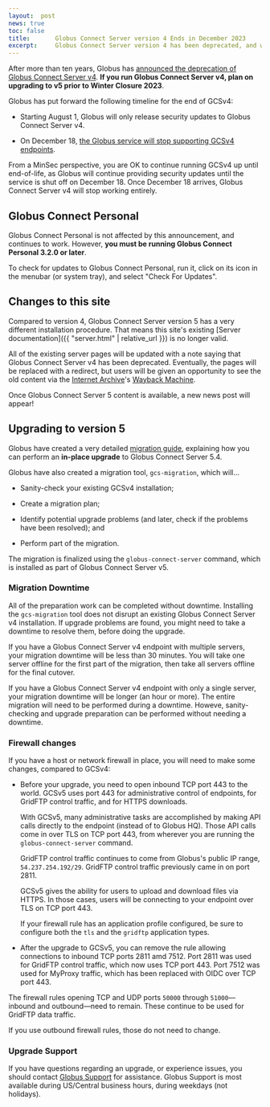 ```yaml
---
layout:  post
news: true
toc: false
title:       Globus Connect Server version 4 Ends in December 2023
excerpt:     Globus Connect Server version 4 has been deprecated, and will stop working at the end of calendar year 2023.  You should upgrade to GCSv5.
---
```


After more than ten years, Globus has [announced the deprecation of Globus
Connect Server v4](https://www.globus.org/blog/globus-connect-server-v4-will-be-deprecated-july-31-2023).  **If you run Globus Connect Server v4, plan on upgrading to v5 prior to Winter Closure 2023**.

Globus has put forward the following timeline for the end of GCSv4:

* Starting August 1, Globus will only release security updates to Globus
  Connect Server v4.

* On December 18, [the Globus service will stop supporting GCSv4 endpoints](https://www.globus.org/blog/support-for-globus-connect-server-version-4-ends-on-december-18-2023).

From a MinSec perspective, you are OK to continue running GCSv4 up until
end-of-life, as Globus will continue providing security updates until the
service is shut off on December 18.  Once December 18 arrives, Globus Connect
Server v4 will stop working entirely.

## Globus Connect Personal

Globus Connect Personal is not affected by this announcement, and continues to
work.  However, **you must be running Globus Connect Personal 3.2.0 or later**.

To check for updates to Globus Connect Personal, run it, click on its icon in
the menubar (or system tray), and select "Check For Updates".

## Changes to this site

Compared to version 4, Globus Connect Server version 5 has a very different
installation procedure.  That means this site's existing [Server
documentation]({{ "server.html" | relative_url }})
is no longer valid.

All of the existing server pages will be updated with a note saying
that Globus Connect Server v4 has been deprecated.  Eventually,
the pages will be replaced with a redirect, but users will be given an
opportunity to see the old content via the [Internet
Archive](https://archive.org/)'s [Wayback Machine](https://web.archive.org).

Once Globus Connect Server 5 content is available, a new news post will appear!

## Upgrading to version 5

Globus have created a very detailed [migration
guide](https://docs.globus.org/globus-connect-server/migrating-to-v5.4/migration4-guide/),
explaining how you can perform an **in-place upgrade** to Globus Connect Server
5.4.

Globus have also created a migration tool, `gcs-migration`, which will…

* Sanity-check your existing GCSv4 installation;

* Create a migration plan;

* Identify potential upgrade problems (and later, check if the problems have
  been resolved); and

* Perform part of the migration.

The migration is finalized using the `globus-connect-server` command, which is
installed as part of Globus Connect Server v5.

### Migration Downtime

All of the preparation work can be completed without downtime.  Installing the
`gcs-migration` tool does not disrupt an existing Globus Connect Server v4
installation.  If upgrade problems are found, you might need to take a downtime
to resolve them, before doing the upgrade.

If you have a Globus Connect Server v4 endpoint with multiple servers, your
migration downtime will be less than 30 minutes.  You will take one server
offline for the first part of the migration, then take all servers offline for
the final cutover.

If you have a Globus Connect Server v4 endpoint with only a single server, your
migration downtime will be longer (an hour or more).  The entire migration will
need to be performed during a downtime.  Howeve, sanity-checking and upgrade
preparation can be performed without needing a downtime.

### Firewall changes

If you have a host or network firewall in place, you will need to make some
changes, compared to GCSv4:

* Before your upgrade, you need to open inbound TCP port 443 to the world.
  GCSv5 uses port 443 for administrative control of endpoints, for GridFTP
  control traffic, and for HTTPS downloads.

  With GCSv5, many administrative tasks are accomplished by making API calls
  directly to the endpoint (instead of to Globus HQ).  Those API calls come in
  over TLS on TCP port 443, from wherever you are running the
  `globus-connect-server` command.

  GridFTP control traffic continues to come from Globus's public IP range,
  `54.237.254.192/29`.  GridFTP control traffic previously came in on port 2811.

  GCSv5 gives the ability for users to upload and download files via HTTPS.
  In those cases, users will be connecting to your endpoint over TLS on TCP
  port 443.

  If your firewall rule has an application profile configured, be sure to
  configure both the `tls` and the `gridftp` application types.

* After the upgrade to GCSv5, you can remove the rule allowing connections to
  inbound TCP ports 2811 amd 7512.  Port 2811 was used for GridFTP control
  traffic, which now uses TCP port 443.  Port 7512 was used for MyProxy
  traffic, which has been replaced with OIDC over TCP port 443.

The firewall rules opening TCP and UDP ports `50000` through `51000`—inbound
and outbound—need to remain.  These continue to be used for GridFTP data
traffic.

If you use outbound firewall rules, those do not need to change.

### Upgrade Support

If you have questions regarding an upgrade, or experience issues, you should
contact [Globus Support](mailto:support@globus.org) for assistance.  Globus
Support is most available during US/Central business hours, during weekdays
(not holidays).

